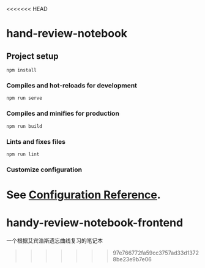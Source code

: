 <<<<<<< HEAD
# hand-review-notebook

## Project setup
```
npm install
```

### Compiles and hot-reloads for development
```
npm run serve
```

### Compiles and minifies for production
```
npm run build
```

### Lints and fixes files
```
npm run lint
```

### Customize configuration
See [Configuration Reference](https://cli.vuejs.org/config/).
=======
# handy-review-notebook-frontend
一个根据艾宾浩斯遗忘曲线复习的笔记本
>>>>>>> 97e766772fa59cc3757ad33d13728be23e9b7e06
